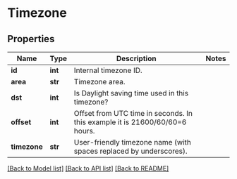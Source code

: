 # Timezone

## Properties
Name | Type | Description | Notes
------------ | ------------- | ------------- | -------------
**id** | **int** | Internal timezone ID. | 
**area** | **str** | Timezone area. | 
**dst** | **int** | Is Daylight saving time used in this timezone? | 
**offset** | **int** | Offset from UTC time in seconds. In this example it is 21600/60/60&#x3D;6 hours. | 
**timezone** | **str** | User-friendly timezone name (with spaces replaced by underscores). | 

[[Back to Model list]](../README.md#documentation-for-models) [[Back to API list]](../README.md#documentation-for-api-endpoints) [[Back to README]](../README.md)


